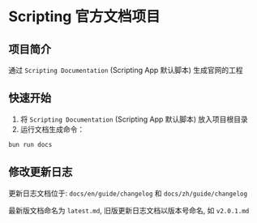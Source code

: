 # Scripting 官方文档项目

## 项目简介

通过 `Scripting Documentation` (Scripting App 默认脚本) 生成官网的工程

## 快速开始

1. 将 `Scripting Documentation` (Scripting App 默认脚本) 放入项目根目录
2. 运行文档生成命令：

```bash
bun run docs
```

## 修改更新日志

更新日志文档位于: `docs/en/guide/changelog` 和 `docs/zh/guide/changelog`

最新版文档命名为 `latest.md`, 旧版更新日志文档以版本号命名, 如 `v2.0.1.md`
